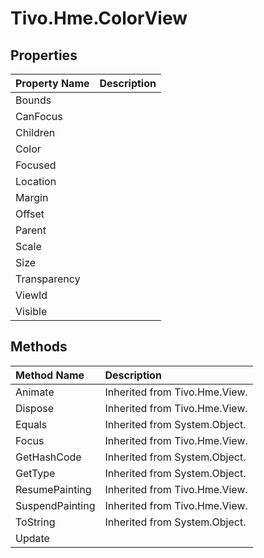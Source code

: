 # Tivo.Hme.ColorView #

## Properties ##
| **Property Name** | **Description** |
|:------------------|:----------------|
| Bounds |  |
| CanFocus |  |
| Children |  |
| Color |  |
| Focused |  |
| Location |  |
| Margin |  |
| Offset |  |
| Parent |  |
| Scale |  |
| Size |  |
| Transparency |  |
| ViewId |  |
| Visible |  |

## Methods ##
| **Method Name** | **Description** |
|:----------------|:----------------|
| Animate | Inherited from Tivo.Hme.View. |
| Dispose | Inherited from Tivo.Hme.View. |
| Equals | Inherited from System.Object. |
| Focus | Inherited from Tivo.Hme.View. |
| GetHashCode | Inherited from System.Object. |
| GetType | Inherited from System.Object. |
| ResumePainting | Inherited from Tivo.Hme.View. |
| SuspendPainting | Inherited from Tivo.Hme.View. |
| ToString | Inherited from System.Object. |
| Update |  |
